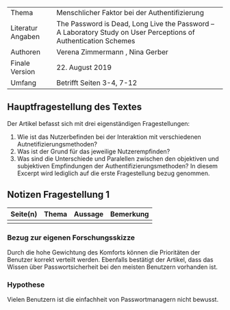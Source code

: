 
|  |  |
| --- | --------- |
| Thema | Menschlicher Faktor bei der Authentifizierung |
| Literatur Angaben |  The Password is Dead, Long Live the Password – A Laboratory Study on User Perceptions of Authentication Schemes |
| Authoren | Verena Zimmermann , Nina Gerber |
| Finale Version | 22. August 2019 |
| Umfang | Betrifft Seiten 3-4, 7-12 |

## Hauptfragestellung des Textes

Der Artikel befasst sich mit drei eigenständigen Fragestellungen:

1) Wie ist das Nutzerbefinden bei der Interaktion mit verschiedenen Autnetifizierungsmethoden?
2) Was ist der Grund für das jeweilige Nutzerempfinden?
3) Was sind die Unterschiede und Paralellen zwischen den objektiven und subjektiven Empfindungen der Authentifizierungsmethoden?
In diesem Excerpt wird lediglich auf die erste Fragestellung bezug genommen.

## Notizen Fragestellung 1

| Seite(n) | Thema | Aussage | Bemerkung |
| - | -- | ---- | ---- |
|  |  |  |  |

### Bezug zur eigenen Forschungsskizze
Durch die hohe Gewichtung des Komforts können die Prioritäten der Benutzer korrekt verteilt werden. Ebenfalls bestätigt der Artikel, dass das Wissen über Passwortsicherheit bei den meisten Benutzern vorhanden ist.

### Hypothese
Vielen Benutzern ist die einfachheit von Passwortmanagern nicht bewusst.